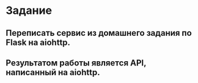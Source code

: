 # Задание 
## Переписать сервис из домашнего задания по Flask на aiohttp.
## Результатом работы является API, написанный на aiohttp.

